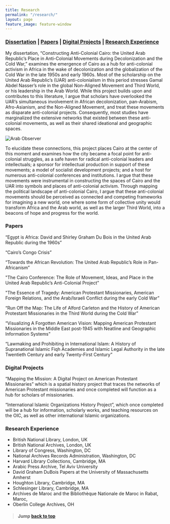 ```yaml
---
title: Research
permalink: "/research/"
layout: page
feature_image: feature-window
---
```


### [Dissertation](#dissertation) | [Papers](#papers) | [Digital Projects](#digitalprojects) | [Research Experience](#researchexperience) <a name="backtotop"></a>

<a name="dissertation"></a>
My dissertation, “Constructing Anti-Colonial Cairo: the United Arab Republic’s Place in Anti-Colonial Movements during Decolonization and the Cold War,” examines the emergence of Cairo as a hub for anti-colonial activism in Africa in the wake of decolonization and the globalization of the Cold War in the late 1950s and early 1960s.  Most of the scholarship on the United Arab Republic’s (UAR) anti-colonialism in this period stresses Gamal Abdel Nasser’s role in the global Non-Aligned Movement and Third World, or his leadership in the Arab World. While this project builds upon and contributes to this literature, I argue that scholars have overlooked the UAR’s simultaneous involvement in African decolonization, pan-Arabism, Afro-Asianism, and the Non-Aligned Movement, and treat these movements as disparate anti-colonial projects. Consequently, most studies have marginalized the extensive networks that existed between these anti-colonial movements, as well as their shared ideational and geographic spaces. 

![Arab Observer]({{site.url}}/img/post-assets/arabobserver.jpg)

To elucidate these connections, this project places Cairo at the center of this moment and examines how the city became a focal point for anti-colonial struggles, as a safe haven for radical anti-colonial leaders and intellectuals; a sponsor for intellectual production in support of these movements; a model of socialist development projects; and a host for numerous anti-colonial conferences and institutions. I argue that these movements were instrumental in constructing the spaces of Cairo and the UAR into symbols and places of anti-colonial activism. Through mapping the political landscape of anti-colonial Cairo, I argue that these anti-colonial movements should be perceived as connected and competing frameworks for imagining a new world, one where some form of collective unity would transform Africa and the Arab world, as well as the larger Third World, into a beacons of hope and progress for the world.

### Papers <a name="papers"></a>
“Egypt is Africa: David and Shirley Graham Du Bois in the United Arab Republic during the 1960s” 

“Cairo’s Congo Crisis”

“Towards the African Revolution: The United Arab Republic’s Role in Pan-Africanism” 

"The Cairo Conference: The Role of Movement, Ideas, and Place in the United Arab Republic’s Anti-Colonial Project” 

"The Essence of Tragedy: American Protestant Missionaries, American Foreign Relations, and the Arab/Israeli Conflict during the early Cold War” 

“Run Off the Map: The Life of Alford Carleton and the History of American Protestant Missionaries in the Third World during the Cold War”

“Visualizing A Forgotten American Vision: Mapping American Protestant Missionaries in the 
Middle East post-1945 with Neatline and Geographic Information Systems” 

“Lawmaking and Prohibiting in International Islam: A History of Supranational Islamic Fiqh Academies and Islamic Legal Authority in the late Twentieth Century and early Twenty-First Century” 

### Digital Projects <a name="digitalprojects"></a>

“Mapping the Mission: A Digital Project on American Protestant Missionaries” which is a spatial history project that traces the networks of American Protestant missionaries and once completed will function as a hub for scholars of missionaries.

“International Islamic Organizations History Project”, which once completed will be a hub for information, scholarly works, and teaching resources on the OIC, as well as other international Islamic organizations.

### Research Experience <a name="researchexperiments"></a>
* British National Library, London, UK
* British National Archives, London, UK
* Library of Congress, Washington, DC
* National Archives Records Administration, Washington, DC
* Harvard Library Collections, Cambridge, MA
* Arabic Press Archive, Tel Aviv University
* David Graham DuBois Papers at the University of Massachusetts Amherst
* Houghton Library, Cambridge, MA
* Schlesinger Library, Cambridge, MA
* Archives de Maroc and the Bibliothèque Nationale de Maroc in Rabat, Maroc, 
*  Oberlin College Archives, OH

> #### Jump [back to top](#backtotop) 

